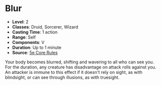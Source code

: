 # Blur

- **Level**: 2
- **Classes**: Druid, Sorcerer, Wizard
- **Casting Time**: 1 action
- **Range**: Self
- **Components**: V
- **Duration**: Up to 1 minute
- **Source**: [5e Core Rules](http://dnd.wizards.com/articles/features/systems-reference-document-srd)

Your body becomes blurred, shifting and wavering to all who can see you. For the duration, any creature has disadvantage on attack rolls against you. An attacker is immune to this effect if it doesn't rely on sight, as with blindsight, or can see through illusions, as with truesight.

